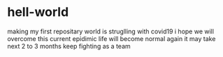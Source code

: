 # hell-world
making my first repositary
world is struglling with covid19
i hope we will overcome this current epidimic
life will become normal again
it may take next 2 to 3 months
keep fighting as a team
